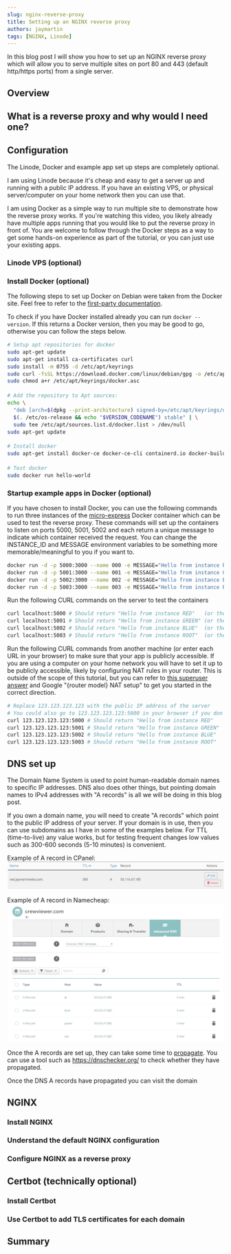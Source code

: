 ```yaml
---
slug: nginx-reverse-proxy
title: Setting up an NGINX reverse proxy
authors: jaymartin
tags: [NGINX, Linode]
---
```


In this blog post I will show you how to set up an NGINX reverse proxy which will allow you to serve multiple sites on port 80 and 443 (default http/https ports) from a single server.

<!--truncate-->

## Overview

## What is a reverse proxy and why would I need one?

## Configuration

The Linode, Docker and example app set up steps are completely optional.

I am using Linode because it's cheap and easy to get a server up and running with a public IP address. If you have an existing VPS, or physical server/computer on your home network then you can use that.

I am using Docker as a simple way to run multiple site to demonstrate how the reverse proxy works. If you're watching this video, you likely already have multiple apps running that you would like to put the reverse proxy in front of. You are welcome to follow through the Docker steps as a way to get some hands-on experience as part of the tutorial, or you can just use your existing apps.

### Linode VPS (optional)

### Install Docker (optional)

The following steps to set up Docker on Debian were taken from the Docker site. Feel free to refer to the [first-party documentation](https://docs.docker.com/engine/install/debian/).

To check if you have Docker installed already you can run `docker --version`. If this returns a Docker version, then you may be good to go, otherwise you can follow the steps below.

```sh
# Setup apt repositories for docker
sudo apt-get update
sudo apt-get install ca-certificates curl
sudo install -m 0755 -d /etc/apt/keyrings
sudo curl -fsSL https://download.docker.com/linux/debian/gpg -o /etc/apt/keyrings/docker.asc
sudo chmod a+r /etc/apt/keyrings/docker.asc

# Add the repository to Apt sources:
echo \
  "deb [arch=$(dpkg --print-architecture) signed-by=/etc/apt/keyrings/docker.asc] https://download.docker.com/linux/debian \
  $(. /etc/os-release && echo "$VERSION_CODENAME") stable" | \
  sudo tee /etc/apt/sources.list.d/docker.list > /dev/null
sudo apt-get update

# Install docker
sudo apt-get install docker-ce docker-ce-cli containerd.io docker-buildx-plugin docker-compose-plugin

# Test docker
sudo docker run hello-world
```

### Startup example apps in Docker (optional)

If you have chosen to install Docker, you can use the following commands to run three instances of the [micro-express](https://hub.docker.com/r/jaymartmedia/micro-express) Docker container which can be used to test the reverse proxy. These commands will set up the containers to listen on ports 5000, 5001, 5002 and each return a unique message to indicate which container received the request. You can change the INSTANCE_ID and MESSAGE environment variables to be something more memorable/meaningful to you if you want to.

```sh
docker run -d -p 5000:3000 --name 000 -e MESSAGE="Hello from instance RED"   -e INSTANCE_ID="RED"   jaymartmedia/micro-express:0.0.1
docker run -d -p 5001:3000 --name 001 -e MESSAGE="Hello from instance GREEN" -e INSTANCE_ID="GREEN" jaymartmedia/micro-express:0.0.1
docker run -d -p 5002:3000 --name 002 -e MESSAGE="Hello from instance BLUE"  -e INSTANCE_ID="BLUE"  jaymartmedia/micro-express:0.0.1
docker run -d -p 5003:3000 --name 003 -e MESSAGE="Hello from instance ROOT"  -e INSTANCE_ID="ROOT"  jaymartmedia/micro-express:0.0.1
```

Run the following CURL commands on the server to test the containers

```sh
curl localhost:5000 # Should return "Hello from instance RED"   (or the message you specified if you change it)
curl localhost:5001 # Should return "Hello from instance GREEN" (or the message you specified if you change it)
curl localhost:5002 # Should return "Hello from instance BLUE"  (or the message you specified if you change it)
curl localhost:5003 # Should return "Hello from instance ROOT"  (or the message you specified if you change it)
```

Run the following CURL commands from another machine (or enter each URL in your browser) to make sure that your app is publicly accessible. If you are using a computer on your home network you will have to set it up to be publicly accessible, likely by configuring NAT rules in your router. This is outside of the scope of this tutorial, but you can refer to [this superuser answer](https://superuser.com/a/965590) and Google "{router model} NAT setup" to get you started in the correct direction.

```sh
# Replace 123.123.123.123 with the public IP address of the server
# You could also go to 123.123.123.123:5000 in your browser if you don't have CURL installed
curl 123.123.123.123:5000 # Should return "Hello from instance RED"
curl 123.123.123.123:5001 # Should return "Hello from instance GREEN"
curl 123.123.123.123:5002 # Should return "Hello from instance BLUE"
curl 123.123.123.123:5003 # Should return "Hello from instance ROOT"
```

## DNS set up

The Domain Name System is used to point human-readable domain names to specific IP addresses. DNS also does other things, but pointing domain names to IPv4 addresses with "A records" is all we will be doing in this blog post.

If you own a domain name, you will need to create "A records" which point to the public IP address of your server. If your domain is in use, then you can use subdomains as I have in some of the examples below. For TTL (time-to-live) any value works, but for testing frequent changes low values such as 300-600 seconds (5-10 minutes) is convenient.

Example of A record in CPanel:
![A record in CPanel](nginx-reverse-proxy/cpanel-dns.jpg)

Example of A record in Namecheap:
![A records in Namecheap](nginx-reverse-proxy/namecheap-dns.jpg)

Once the A records are set up, they can take some time to [propagate](https://www.digicert.com/faq/dns/what-is-dns-propagation). You can use a tool such as https://dnschecker.org/ to check whether they have propagated.

Once the DNS A records have propagated you can visit the domain

## NGINX

### Install NGINX

### Understand the default NGINX configuration

### Configure NGINX as a reverse proxy

## Certbot (technically optional)

### Install Certbot

### Use Certbot to add TLS certificates for each domain

## Summary